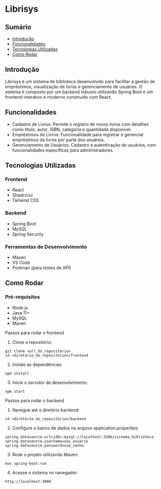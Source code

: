 # Librisys

## Sumário
- [Introdução](#introducao)
- [Funcionalidades](#funcionalidades)
- [Tecnologias Utilizadas](#tech)
- [Como Rodar](#rodar)


<div id='introducao'/> 

## Introdução

Librisys é um sistema de biblioteca desenvolvido para facilitar a gestão de empréstimos, visualização de livros e gerenciamento de usuários. O sistema é composto por um backend robusto utilizando Spring Boot e um frontend interativo e moderno construído com React.

<div id='funcionalidades'/> 

## Funcionalidades

- Cadastro de Livros: Permite o registro de novos livros com detalhes como título, autor, ISBN, categoria e quantidade disponível.
- Empréstimos de Livros: Funcionalidade para registrar e gerenciar empréstimos de livros por parte dos usuários.
- Gerenciamento de Usuários: Cadastro e autenticação de usuários, com funcionalidades específicas para administradores.

<div id='tech'/> 

## Tecnologias Utilizadas

### Frontend
- React
- Shadcn/ui
- Tailwind CSS

### Backend
- Spring Boot
- MySQL
- Spring Security

### Ferramentas de Desenvolvimento
- Maven
- VS Code
- Postman (para testes de API)

<div id='rodar'/> 

## Como Rodar

### Pré-requisitos

- Node.js
- Java 11+
- MySQL
- Maven

Passos para rodar o frontend
1. Clone o repositório:
```
git clone <url_do_repositório>
cd <diretório_do_repositório>/frontend
```

2. Instale as dependências:
```
npm install
```

3. Inicie o servidor de desenvolvimento:
```
npm start
```

Passos para rodar o backend
1. Navegue até o diretório backend:
```
cd <diretório_do_repositório>/backend
```

2. Configure o banco de dados no arquivo application.properties:
```
spring.datasource.url=jdbc:mysql://localhost:3306/sistema_biblioteca
spring.datasource.username=seu_usuario
spring.datasource.password=sua_senha
```

3. Rode o projeto utilizando Maven:
```
mvn spring-boot:run
```

4. Acesse o sistema no navegador:
```
http://localhost:3000
```
